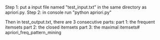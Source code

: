 Step 1: put a input file named "test_input.txt" in the same directory as apriori.py. 
Step 2: in console run "python apriori.py"

Then in test_output.txt, there are 3 consecutive parts: 
part 1: the frequent itemsets
part 2: the closed itemsets
part 3: the maximal itemsets# apriori_freq_pattern_mining
